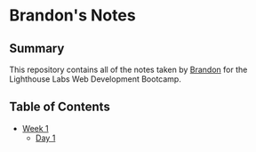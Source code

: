 # Brandon's Notes

## Summary

This repository contains all of the notes taken by [Brandon](https://github.com/dreamxinxcode) for the Lighthouse Labs Web Development Bootcamp.

## Table of Contents

* [Week 1](/Week_1)
  * [Day 1](Day_1)